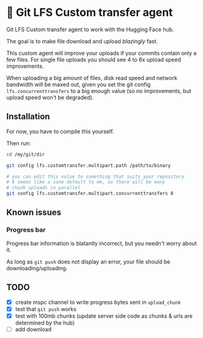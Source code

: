 # :hugs: Git LFS Custom transfer agent

Git LFS Custom transfer agent to work with the Hugging Face hub.

The goal is to make file download and upload *blazingly* fast.

This custom agent will improve your uploads if your commits contain only a few files. For single file uploads you should see 4 to 6x upload speed improvements.

When uploading a big amount of files, disk read speed and network bandwidth will be maxed out, given you set the git config `lfs.concurrenttransfers` to a big enough value (so no improvements, but upload speed won't be degraded).

## Installation

For now, you have to compile this yourself.

Then run:

```sh
cd /my/git/dir

git config lfs.customtransfer.multipart.path /path/to/binary

# you can edit this value to something that suits your repository
# 8 seems like a sane default to me, as there will be many
# chunk uploads in parallel
git config lfs.customtransfer.multipart.concurrenttransfers 8
```

## Known issues

### Progress bar

Progress bar information is blatantly incorrect, but you needn't worry about it.

As long as `git push` does not display an error, your file should be downloading/uploading.

## TODO

- [x] create mspc channel to write progress bytes sent in `upload_chunk`
- [x] test that `git push` works
- [x] test with 100mb chunks (update server side code as chunks & urls are determined by the hub)
- [ ] add download

